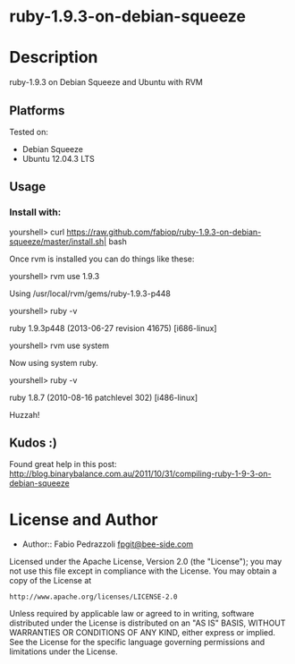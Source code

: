 ruby-1.9.3-on-debian-squeeze
============================

Description
===========

ruby-1.9.3 on Debian Squeeze and Ubuntu with RVM

## Platforms

Tested on:
* Debian Squeeze 
* Ubuntu 12.04.3 LTS

## Usage

### Install with: ###

yourshell> curl https://raw.github.com/fabiop/ruby-1.9.3-on-debian-squeeze/master/install.sh| bash

Once rvm is installed you can do things like these:

yourshell> rvm use 1.9.3

Using /usr/local/rvm/gems/ruby-1.9.3-p448

yourshell> ruby -v

ruby 1.9.3p448 (2013-06-27 revision 41675) [i686-linux]

yourshell> rvm use system

Now using system ruby.

yourshell> ruby -v

ruby 1.8.7 (2010-08-16 patchlevel 302) [i486-linux]

Huzzah!

## Kudos :)

Found great help in this post: 
http://blog.binarybalance.com.au/2011/10/31/compiling-ruby-1-9-3-on-debian-squeeze



License and Author
==================

- Author:: Fabio Pedrazzoli <fpgit@bee-side.com>

Licensed under the Apache License, Version 2.0 (the "License");
you may not use this file except in compliance with the License.
You may obtain a copy of the License at

    http://www.apache.org/licenses/LICENSE-2.0

Unless required by applicable law or agreed to in writing, software
distributed under the License is distributed on an "AS IS" BASIS,
WITHOUT WARRANTIES OR CONDITIONS OF ANY KIND, either express or implied.
See the License for the specific language governing permissions and
limitations under the License.

